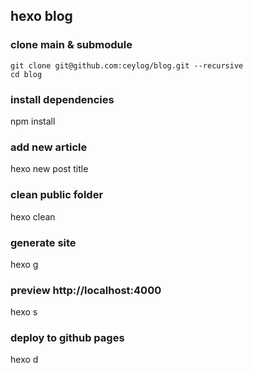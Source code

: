 
## hexo blog

### clone main & submodule
```
git clone git@github.com:ceylog/blog.git --recursive
cd blog
```

### install dependencies 
npm install

### add new article
hexo new post title

### clean public folder
hexo clean

### generate site
hexo g

### preview http://localhost:4000
hexo s

### deploy to github pages
hexo d
